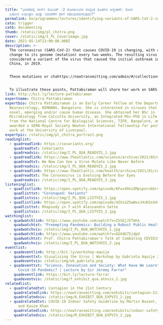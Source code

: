 ```yaml
---
title: "ಭಾರತದಲ್ಲಿ ಸಾರ್ಸ್‌ ಕೋವಿಡ್‌ -2 ರೋಗಾಣುಗಳ ಸಂಸ್ಕರಿತ ರೂಪಗಳ ಅನ್ವೇಷಣೆ: ರೋಗ
  ಪಿಡುಗಿನ ನಿಯಂತ್ರಣ ಮತ್ತು ನಿವಾರಣೆಗೆ ಹೇಗೆ ಸಹಾಯಕವಾಗುವುದು?"
permalink: kn/programmes/lectures/identifying-variants-of-SARS-CoV-2-in-India/
cata: trigger
catb: documenting
thumb: /static/img/pl_chitra.png
cover: /static/img/I_PL_Coverimage.jpg
date: 2021-05-14T13:00:00.000Z
description: >-
  The coronavirus (SARS-CoV-2) that causes COVID-19 is changing, with about one
  change to its genome (mutation) every two weeks. The resulting virus can be
  considered a variant of the virus that caused the initial outbreak in Wuhan,
  China, in 2019.


  These mutations or chahttps://nowtransmitting.com/admin/#/collections/lecturesnges do not always result in drastic changes to the properties of the virus – such as infectivity, transmission, and immune escape. However, since late 2020, variants that transmit better and/or escape the immune response have been reported from many parts of the world including the UK, Brazil, and South Africa, and have broadly been called Variants of Concern. Local and host-specific factors, such as a large number of infected people, long transmission chains, and persistent infection may have a role in the emergence of VoCs. International travel remains an important means of spread.


  To illustrate these points, Pattabiraman will share her work on SARS-CoV-2 variants that were imported and found circulating in Bengaluru between Nov 2020 – Jan 2021. She will also highlight India’s ongoing, countrywide sequencing effort to rapidly identify VoCs. Genomic information and early identification of variants is crucial since it can inform public health measures, suggest revisions to vaccines, and prepare the health care system for a surge in cases.
link: http://bit.ly/lecture-pattabiraman
expertname: Chitra Pattabiraman
expertbio: Chitra Pattabiraman is an Early Career Fellow at the Department of
  Neurovirology, NIMHANS, Bangalore. She is interested in viruses that are
  novel, emerging and/or cause human disease. She obtained her BSc in
  Microbiology from Calcutta University, an Integrated MSc-PhD in Life Science
  from the National Centre for Biological Sciences, TIFR, Bangalore, and was
  awarded a SERB-Royal Society Newton International Fellowship for postdoctoral
  work at the University of Liverpool.
expertpic: /static/img/pl_chitra_portrait.png
readinglist:
  - quadreadlink: https://covariants.org/
    quadreadtxt: CoVariants
    quadreadvis: /static/img/I_PL_QUA_READVIS_1.jpg
  - quadreadlink: https://www.theatlantic.com/science/archive/2021/03/massive-global-hunt-variants-under-way/618230/
    quadreadtxt: We Now Can See a Virus Mutate Like Never Before
    quadreadvis: /static/img/I_PL_QUA_READVIS_2.jpg
  - quadreadlink: https://www.theatlantic.com/health/archive/2021/01/coronavirus-mutations-variants/617694/
    quadreadtxt: The Coronavirus is Evolving Before Our Eyes
    quadreadvis: /static/img/I_PL_QUA_READVIS_3.jpg
listeninglist:
  - quadlistlink: https://open.spotify.com/episode/6Fuv49soIMpsporukbrcil
    quadlisttxt: "Coronapod: Variants"
    quadlistvis: /static/img/I_PL_QUA_LISTVIS_1.jpg
  - quadlistlink: https://open.spotify.com/episode/4ZXiGZ5wWxxJ4sKSo34sV0?si=4KcKfEEbTgWl8uW-ipXVvw
    quadlisttxt: Rhapsody in T with Alessandro Sette
    quadlistvis: /static/img/I_PL_QUA_LISTVIS_2.jpg
watchinglist:
  - quadwatchlink: https://www.youtube.com/watch?v=ISSEjJITmhk
    quadwatchtxt: "Preempting Pandemics: Building a Robust Public Health System"
    quadwatchvis: /static/img/I_PL_QUA_WATCHVIS_1.jpg
  - quadwatchlink: https://www.youtube.com/watch?v=GGXdG75jdpU
    quadwatchtxt: Prof. Chitra Pattabiraman's Talk at Combating COVID19 Symposium
    quadwatchvis: /static/img/I_PL_QUA_WATCHVIS_2.jpg
eventlist:
  - quadeventlink: http://bit.ly/workshop-aquije
    quadeventtxt: Visualising the Virus | Workshop by Gabriela Aquije Zegarra
    quadeventvis: /static/img/wk_gabriela.png
  - quadeventtxt: "Science, Innovation and Society: What Have We Learnt From the
      Covid-19 Pandemic? | Lecture by Sir Jeremy Farrar"
    quadeventlink: https://bit.ly/lecture-farrar
    quadeventvis: /static/img/f_exhibit_qua_atnvis_2.jpg
relatedlist:
  - quadrelatedtxt: Contagion in the 21st Century
    quadrelatedlink: https://nowtransmitting.com/exhibits/contagion-21st-century/
    quadrelatedvis: /static/img/A_EXHIBIT_QUA_EXPVIS_2.jpg
  - quadrelatedtxt: COVID-19 Indoor Safety Guideline by Martin Bazant, John Bush,
      and Kasim Khan
    quadrelatedlink: https://nowtransmitting.com/exhibits/indoor-safety-guidelines/
    quadrelatedvis: /static/img/M_EXHIBIT_QUA_EXPVIS_2.jpg
---
```

